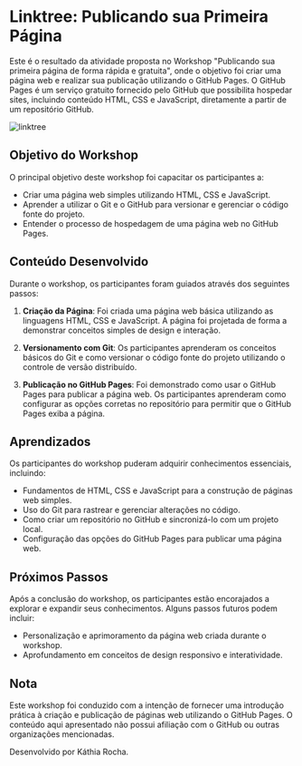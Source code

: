 # Linktree: Publicando sua Primeira Página

Este é o resultado da atividade proposta no Workshop "Publicando sua primeira página de forma rápida e gratuita", onde o objetivo foi criar uma página web e realizar sua publicação utilizando o GitHub Pages. O GitHub Pages é um serviço gratuito fornecido pelo GitHub que possibilita hospedar sites, incluindo conteúdo HTML, CSS e JavaScript, diretamente a partir de um repositório GitHub.

![linktree](https://github.com/techcomkathia/linktree/assets/125410101/698264a3-bd42-4b48-9935-ce752ac08dd9)

## Objetivo do Workshop

O principal objetivo deste workshop foi capacitar os participantes a:

- Criar uma página web simples utilizando HTML, CSS e JavaScript.
- Aprender a utilizar o Git e o GitHub para versionar e gerenciar o código fonte do projeto.
- Entender o processo de hospedagem de uma página web no GitHub Pages.

## Conteúdo Desenvolvido

Durante o workshop, os participantes foram guiados através dos seguintes passos:

1. **Criação da Página**: Foi criada uma página web básica utilizando as linguagens HTML, CSS e JavaScript. A página foi projetada de forma a demonstrar conceitos simples de design e interação.

2. **Versionamento com Git**: Os participantes aprenderam os conceitos básicos do Git e como versionar o código fonte do projeto utilizando o controle de versão distribuído.

3. **Publicação no GitHub Pages**: Foi demonstrado como usar o GitHub Pages para publicar a página web. Os participantes aprenderam como configurar as opções corretas no repositório para permitir que o GitHub Pages exiba a página.

## Aprendizados

Os participantes do workshop puderam adquirir conhecimentos essenciais, incluindo:

- Fundamentos de HTML, CSS e JavaScript para a construção de páginas web simples.
- Uso do Git para rastrear e gerenciar alterações no código.
- Como criar um repositório no GitHub e sincronizá-lo com um projeto local.
- Configuração das opções do GitHub Pages para publicar uma página web.

## Próximos Passos

Após a conclusão do workshop, os participantes estão encorajados a explorar e expandir seus conhecimentos. Alguns passos futuros podem incluir:

- Personalização e aprimoramento da página web criada durante o workshop.
- Aprofundamento em conceitos de design responsivo e interatividade.


## Nota

Este workshop foi conduzido com a intenção de fornecer uma introdução prática à criação e publicação de páginas web utilizando o GitHub Pages. O conteúdo aqui apresentado não possui afiliação com o GitHub ou outras organizações mencionadas.

Desenvolvido por Káthia Rocha.

